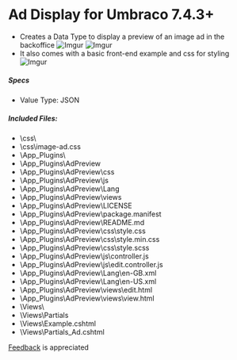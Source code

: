 # Ad Display for Umbraco 7.4.3+

- Creates a Data Type to display a preview of an image ad in the backoffice
	![Imgur](https://i.imgur.com/xyDIfYY.png)
	![Imgur](https://i.imgur.com/VIxIxsK.png)
- It also comes with a basic front-end example and css for styling
	![Imgur](https://i.imgur.com/TzUfu4z.png)

##### Specs
- Value Type: JSON

##### Included Files:
- \css\
- \css\image-ad.css
- \App_Plugins\
- \App_Plugins\AdPreview
- \App_Plugins\AdPreview\css
- \App_Plugins\AdPreview\js
- \App_Plugins\AdPreview\Lang
- \App_Plugins\AdPreview\views
- \App_Plugins\AdPreview\LICENSE
- \App_Plugins\AdPreview\package.manifest
- \App_Plugins\AdPreview\README.md
- \App_Plugins\AdPreview\css\style.css
- \App_Plugins\AdPreview\css\style.min.css
- \App_Plugins\AdPreview\css\style.scss
- \App_Plugins\AdPreview\js\controller.js
- \App_Plugins\AdPreview\js\edit.controller.js
- \App_Plugins\AdPreview\Lang\en-GB.xml
- \App_Plugins\AdPreview\Lang\en-US.xml
- \App_Plugins\AdPreview\views\edit.html
- \App_Plugins\AdPreview\views\view.html
- \Views\
- \Views\Partials
- \Views\Example.cshtml
- \Views\Partials\_Ad.cshtml

[Feedback](mailto:feedback@splatdev.com) is appreciated
